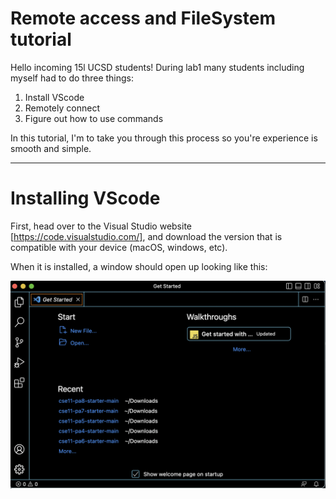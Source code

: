 # Remote access and FileSystem tutorial
Hello incoming 15l UCSD students! During lab1 many students including myself had to do three things:
1. Install VScode
2. Remotely connect
3. Figure out how to use commands

In this tutorial, I'm to take you through this process so you're experience is smooth and simple. 

---
# Installing VScode
First, head over to the Visual Studio website [https://code.visualstudio.com/], and download the version that is compatible with your device (macOS, 
windows, etc).

When it is installed, a window should open up looking like this: 

![Image](VScode.png)
